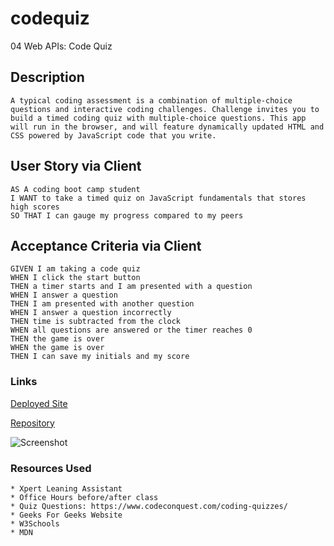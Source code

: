 # codequiz
04 Web APIs: Code Quiz

## Description
```
A typical coding assessment is a combination of multiple-choice questions and interactive coding challenges. Challenge invites you to build a timed coding quiz with multiple-choice questions. This app will run in the browser, and will feature dynamically updated HTML and CSS powered by JavaScript code that you write.

```

## User Story via Client

```
AS A coding boot camp student
I WANT to take a timed quiz on JavaScript fundamentals that stores high scores
SO THAT I can gauge my progress compared to my peers
```

## Acceptance Criteria via Client

```
GIVEN I am taking a code quiz
WHEN I click the start button
THEN a timer starts and I am presented with a question
WHEN I answer a question
THEN I am presented with another question
WHEN I answer a question incorrectly
THEN time is subtracted from the clock
WHEN all questions are answered or the timer reaches 0
THEN the game is over
WHEN the game is over
THEN I can save my initials and my score
```
### Links


[Deployed Site](https://catxcoding.github.io/codequiz)

[Repository](https://github.com/catxcoding/codequiz)

![Screenshot](screenshot.png)



### Resources Used

```
* Xpert Leaning Assistant
* Office Hours before/after class
* Quiz Questions: https://www.codeconquest.com/coding-quizzes/
* Geeks For Geeks Website
* W3Schools
* MDN
```